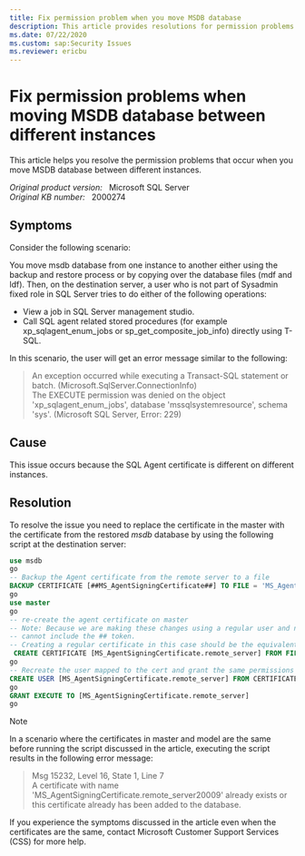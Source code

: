 ```yaml
---
title: Fix permission problem when you move MSDB database
description: This article provides resolutions for permission problems that occur when you move MSDB database between different instances.
ms.date: 07/22/2020
ms.custom: sap:Security Issues
ms.reviewer: ericbu
---
```

# Fix permission problems when moving MSDB database between different instances

This article helps you resolve the permission problems that occur when you move MSDB database between different instances.

_Original product version:_ &nbsp; Microsoft SQL Server  
_Original KB number:_ &nbsp; 2000274

## Symptoms

Consider the following scenario:

You move msdb database from one instance to another either using the backup and restore process or by copying over the database files (mdf and ldf). Then, on the destination server, a user who is not part of Sysadmin fixed role in SQL Server tries to do either of the following operations:

- View a job in SQL Server management studio.
- Call SQL agent related stored procedures (for example xp_sqlagent_enum_jobs or sp_get_composite_job_info) directly using T-SQL.

In this scenario, the user will get an error message similar to the following:

> An exception occurred while executing a Transact-SQL statement or batch. (Microsoft.SqlServer.ConnectionInfo)  
The EXECUTE permission was denied on the object 'xp_sqlagent_enum_jobs', database 'mssqlsystemresource', schema 'sys'. (Microsoft SQL Server, Error: 229)  

## Cause

This issue occurs because the SQL Agent certificate is different on different instances.

## Resolution

To resolve the issue you need to replace the certificate in the master with the certificate from the restored *msdb* database by using the following script at the destination server:  

```sql
use msdb
go
-- Backup the Agent certificate from the remote server to a file
BACKUP CERTIFICATE [##MS_AgentSigningCertificate##] TO FILE = 'MS_AgentSigningCertificate.remote_server.cer'
go
use master
go
-- re-create the agent certificate on master
-- Note: Because we are making these changes using a regular user and not as part of setup, the name
-- cannot include the ## token.
-- Creating a regular certificate in this case should be the equivalent as we only need it to derive a SID
 CREATE CERTIFICATE [MS_AgentSigningCertificate.remote_server] FROM FILE = 'MS_AgentSigningCertificate.remote_server.cer'
go
-- Recreate the user mapped to the cert and grant the same permissions that the regular certificate needs.
CREATE USER [MS_AgentSigningCertificate.remote_server] FROM CERTIFICATE [MS_AgentSigningCertificate.remote_server]
go
GRANT EXECUTE TO [MS_AgentSigningCertificate.remote_server]
go
```

> [!NOTE]
> In a scenario where the certificates in master and model are the same before running the script discussed in the article, executing the script results in the following error message:

> Msg 15232, Level 16, State 1, Line 7  
A certificate with name 'MS_AgentSigningCertificate.remote_server20009' already exists or this certificate already has been added to the database.  

If you experience the symptoms discussed in the article even when the certificates are the same, contact Microsoft Customer Support Services (CSS) for more help.

